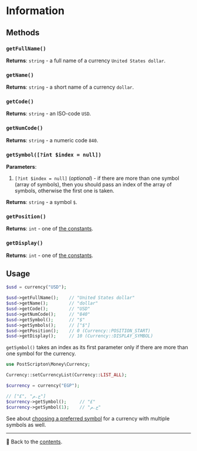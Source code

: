 # Information

## Methods

### `getFullName()`
**Returns**: `string` - a full name of a currency `United States dollar`.

### `getName()`
**Returns**: `string` - a short name of a currency `dollar`.

### `getCode()`
**Returns**: `string` - an ISO-code `USD`.

### `getNumCode()`
**Returns**: `string` - a numeric code `840`.

### `getSymbol([?int $index = null])`
**Parameters**:
1. `[?int $index = null]` (*optional*) - if there are more than one symbol (array of symbols), then you should pass an index of the array of symbols, otherwise the first one is taken.

**Returns**: `string` - a symbol `$`.

### `getPosition()`
**Returns**: `int` - one of [the constants](/docs/03_currencies/position.md#constants).

### `getDisplay()`
**Returns**: `int` - one of [the constants](/docs/03_currencies/display.md#constants).

## Usage

```php
$usd = currency("USD");

$usd->getFullName();    // "United States dollar"
$usd->getName();        // "dollar"
$usd->getCode();        // "USD"
$usd->getNumCode();     // "840"
$usd->getSymbol();      // "$"
$usd->getSymbols();     // ["$"]
$usd->getPosition();    // 0 (Currency::POSITION_START)
$usd->getDisplay();     // 10 (Currency::DISPLAY_SYMBOL)
```

`getSymbol()` takes an index as its first parameter only if there are more than one symbol for the currency.

```php
use PostScripton\Money\Currency;

Currency::setCurrencyList(Currency::LIST_ALL);

$currency = currency("EGP");

// ["£", "ج.م"]
$currency->getSymbol();     // "£"
$currency->getSymbol(1);    // "ج.م"
```

See about [choosing a preferred symbol](/docs/03_currencies/preferred_symbol.md) for a currency with multiple symbols as well.

---

📌 Back to the [contents](/README.md#table-of-contents).
